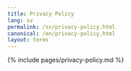 ```yaml
---
title: Privacy Policy
lang: sv
permalink: /sv/privacy-policy.html
canonical: /en/privacy-policy.html
layout: terms
---
```


{% include pages/privacy-policy.md %}
